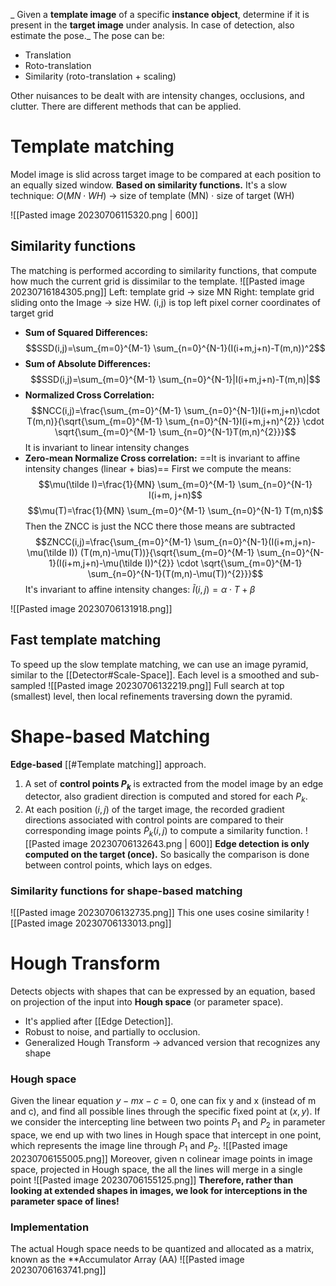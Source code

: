 _ Given a **template image** of a specific **instance object**, determine if it is present in the **target image** under analysis. In case of detection, also estimate the pose._
The pose can be:
- Translation
- Roto-translation
- Similarity (roto-translation + scaling)

Other nuisances to be dealt with are intensity changes, occlusions, and clutter.
There are different methods that can be applied.

# Template matching
Model image is slid across target image to be compared at each position to an equally sized window. **Based on similarity functions.**
It's a slow technique: $O(MN \cdot WH)$ -> size of template (MN) $\cdot$ size of target (WH)

![[Pasted image 20230706115320.png | 600]]
## Similarity functions
The matching is performed according to similarity functions, that compute how much the current grid is dissimilar to the template.
![[Pasted image 20230716184305.png]]
Left: template grid -> size MN
Right: template grid sliding onto the Image -> size HW. 
(i,j) is top left pixel corner coordinates of target grid

- **Sum of Squared Differences:** $$SSD(i,j)=\sum_{m=0}^{M-1} \sum_{n=0}^{N-1}(I(i+m,j+n)-T(m,n))^2$$
- **Sum of Absolute Differences:** $$SSD(i,j)=\sum_{m=0}^{M-1} \sum_{n=0}^{N-1}|I(i+m,j+n)-T(m,n)|$$
- **Normalized Cross Correlation:** $$NCC(i,j)=\frac{\sum_{m=0}^{M-1} \sum_{n=0}^{N-1}I(i+m,j+n)\cdot T(m,n)}{\sqrt{\sum_{m=0}^{M-1} \sum_{n=0}^{N-1}I(i+m,j+n)^{2}} \cdot \sqrt{\sum_{m=0}^{M-1} \sum_{n=0}^{N-1}T(m,n)^{2}}}$$
	It is invariant to linear intensity changes
- **Zero-mean Normalize Cross correlation:** 
	==It is invariant to affine intensity changes (linear + bias)==
	First we compute the means: $$\mu(\tilde I)=\frac{1}{MN} \sum_{m=0}^{M-1} \sum_{n=0}^{N-1} I(i+m, j+n)$$
	$$\mu(T)=\frac{1}{MN} \sum_{m=0}^{M-1} \sum_{n=0}^{N-1} T(m,n)$$
Then the ZNCC is just the NCC there those means are subtracted
	$$ZNCC(i,j)=\frac{\sum_{m=0}^{M-1} \sum_{n=0}^{N-1}(I(i+m,j+n)-\mu(\tilde I)) (T(m,n)-\mu(T))}{\sqrt{\sum_{m=0}^{M-1} \sum_{n=0}^{N-1}(I(i+m,j+n)-\mu(\tilde I))^{2}} \cdot \sqrt{\sum_{m=0}^{M-1} \sum_{n=0}^{N-1}(T(m,n)-\mu(T))^{2}}}$$
It's invariant to affine intensity changes: $\tilde I(i,j)=\alpha \cdot T + \beta$

![[Pasted image 20230706131918.png]]

## Fast template matching
To speed up the slow template matching, we can use an image pyramid, similar to the [[Detector#Scale-Space]].
Each level is a smoothed and sub-sampled
![[Pasted image 20230706132219.png]]
Full search at top (smallest) level, then local refinements traversing down the pyramid.

# Shape-based Matching
**Edge-based** [[#Template matching]] approach.
1) A set of **control points $P_k$** is extracted from the model image by an edge detector, also gradient direction is computed and stored for each $P_k$.
2) At each position $(i,j)$ of the target image, the recorded gradient directions associated with control points are compared to their corresponding image points $\tilde P_{k}(i,j)$ to compute a similarity function.
![[Pasted image 20230706132643.png | 600]]
**Edge detection is only computed on the target (once).**
So basically the comparison is done between control points, which lays on edges.
### Similarity functions for shape-based matching
![[Pasted image 20230706132735.png]]
This one uses cosine similarity 
![[Pasted image 20230706133013.png]]

# Hough Transform
Detects objects with shapes that can be expressed by an equation, based on projection of the input into **Hough space** (or parameter space).
- It's applied after [[Edge Detection]]. 
- Robust to noise, and partially to occlusion.
- Generalized Hough Transform -> advanced version that recognizes any shape

### Hough space
Given the linear equation $y-mx-c=0$, one can fix y and x (instead of m and c), and find all possible lines through the specific fixed point at $(x,y)$.
If we consider the intercepting line between two points $P_1$ and $P_2$ in parameter space, we end up with two lines in Hough space that intercept in one point, which represents the image line through $P_1$ and $P_2$.
![[Pasted image 20230706155005.png]]
Moreover, given n colinear image points in image space, projected in Hough space, the all the lines will merge in a single point
![[Pasted image 20230706155125.png]]
**Therefore, rather than looking at extended shapes in images, we look for interceptions in the parameter space of lines!**
### Implementation
The actual Hough space needs to be quantized and allocated as a matrix, known as the **Accumulator Array (AA)
![[Pasted image 20230706163741.png]]